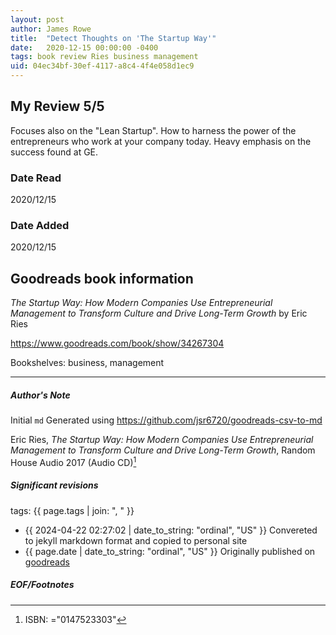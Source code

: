 ```yaml
---
layout: post
author: James Rowe
title:  "Detect Thoughts on 'The Startup Way'"
date:   2020-12-15 00:00:00 -0400
tags: book review Ries business management
uid: 04ec34bf-30ef-4117-a8c4-4f4e058d1ec9
---
```


<!-- highly dependent on how you personally use jekyll templates, and how you want this to show up -->
<!-- escape any jekyll keys with double brackets -->

## My Review 5/5

Focuses also on the "Lean Startup". How to harness the power of the entrepreneurs who work at your company today. Heavy emphasis on the success found at GE.

### Date Read
2020/12/15

### Date Added
2020/12/15

## Goodreads book information

*The Startup Way: How Modern Companies Use Entrepreneurial Management to Transform Culture and Drive Long-Term Growth* by Eric Ries

https://www.goodreads.com/book/show/34267304

Bookshelves: business, management

---

##### Author's Note

Initial `md` Generated using https://github.com/jsr6720/goodreads-csv-to-md

Eric Ries, *The Startup Way: How Modern Companies Use Entrepreneurial Management to Transform Culture and Drive Long-Term Growth*,  Random House Audio 2017 (Audio CD)[^1]

##### Significant revisions

tags: {{ page.tags | join: ", " }} <!-- todo move this somewhere -->

- {{ 2024-04-22 02:27:02 | date_to_string: "ordinal", "US" }} Convereted to jekyll markdown format and copied to personal site
- {{ page.date | date_to_string: "ordinal", "US" }} Originally published on [goodreads](https://www.goodreads.com)

##### EOF/Footnotes

[^1]: ISBN: ="0147523303"